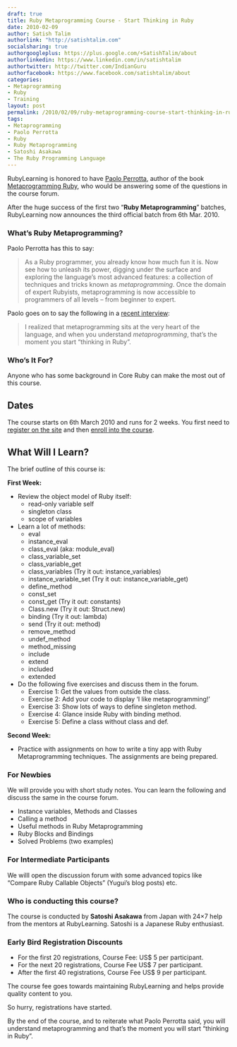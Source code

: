 ```yaml
---
draft: true
title: Ruby Metaprogramming Course - Start Thinking in Ruby
date: 2010-02-09
author: Satish Talim
authorlink: "http://satishtalim.com"
socialsharing: true
authorgoogleplus: https://plus.google.com/+SatishTalim/about
authorlinkedin: https://www.linkedin.com/in/satishtalim
authortwitter: http://twitter.com/IndianGuru
authorfacebook: https://www.facebook.com/satishtalim/about
categories:
- Metaprogramming
- Ruby
- Training
layout: post
permalink: /2010/02/09/ruby-metaprogramming-course-start-thinking-in-ruby/
tags:
- Metaprogramming
- Paolo Perrotta
- Ruby
- Ruby Metaprogramming
- Satoshi Asakawa
- The Ruby Programming Language
---
```

RubyLearning is honored to have [Paolo Perrotta](http://rubylearning.com/blog/2009/07/01/interview-author-paolo-perrotta/),
author of the book [Metaprogramming Ruby](http://www.amazon.com/gp/product/1934356476?ie=UTF8&tag=satishtalimsw-20&linkCode=as2&camp=1789&creative=9325&creativeASIN=1934356476),
who would be answering some of the questions in the course forum.

After the huge success of the first two “**Ruby Metaprogramming**”
batches, RubyLearning now announces the third official batch from 6th
Mar. 2010.

### What’s Ruby Metaprogramming?

Paolo Perrotta has this to say:

> As a Ruby programmer, you already know how much fun it is. Now see how
> to unleash its power, digging under the surface and exploring the
> language’s most advanced features: a collection of techniques and
> tricks known as *metaprogramming*. Once the domain of expert Rubyists,
> metaprogramming is now accessible to programmers of all levels – from
> beginner to expert.

Paolo goes on to say the following in a [recent
interview](http://rubylearning.com/blog/2009/07/01/interview-author-paolo-perrotta/):

> I realized that metaprogramming sits at the very heart of the
> language, and when you understand *metaprogramming*, that’s the moment
> you start “thinking in Ruby”.

### Who’s It For?

Anyone who has some background in Core Ruby can make the most out of
this course.

Dates
-----

The course starts on 6th March 2010 and runs for 2 weeks. You first need
to [register on the site](http://rubylearning.org/) and then [enroll
into the course](http://rubylearning.org/class/course/view.php?id=51).

What Will I Learn?
------------------

The brief outline of this course is:

**First Week:**

-   Review the object model of Ruby itself:
    -   read-only variable self
    -   singleton class
    -   scope of variables
-   Learn a lot of methods:
    -   eval
    -   instance\_eval
    -   class\_eval (aka: module\_eval)
    -   class\_variable\_set
    -   class\_variable\_get
    -   class\_variables (Try it out: instance\_variables)
    -   instance\_variable\_set (Try it out: instance\_variable\_get)
    -   define\_method
    -   const\_set
    -   const\_get (Try it out: constants)
    -   Class.new (Try it out: Struct.new)
    -   binding (Try it out: lambda)
    -   send (Try it out: method)
    -   remove\_method
    -   undef\_method
    -   method\_missing
    -   include
    -   extend
    -   included
    -   extended
-   Do the following five exercises and discuss them in the forum.
    -   Exercise 1: Get the values from outside the class.
    -   Exercise 2: Add your code to display ‘I like metaprogramming!’
    -   Exercise 3: Show lots of ways to define singleton method.
    -   Exercise 4: Glance inside Ruby with binding method.
    -   Exercise 5: Define a class without class and def.

**Second Week:**

-   Practice with assignments on how to write a tiny app with Ruby
    Metaprogramming techniques. The assignments are being prepared.

### For Newbies

We will provide you with short study notes. You can learn the following
and discuss the same in the course forum.

-   Instance variables, Methods and Classes
-   Calling a method
-   Useful methods in Ruby Metaprogramming
-   Ruby Blocks and Bindings
-   Solved Problems (two examples)

### For Intermediate Participants

We willl open the discussion forum with some advanced topics like
“Compare Ruby Callable Objects” (Yugui’s blog posts) etc.

### Who is conducting this course?

The course is conducted by **Satoshi Asakawa** from Japan with 24×7 help
from the mentors at RubyLearning. Satoshi is a Japanese Ruby enthusiast.

### Early Bird Registration Discounts

-   For the first 20 registrations, Course Fee: US\$ 5 per participant.
-   For the next 20 registrations, Course Fee US\$ 7 per participant.
-   After the first 40 registrations, Course Fee US\$ 9 per participant.

The course fee goes towards maintaining RubyLearning and helps provide
quality content to you.

So hurry, registrations have started.

By the end of the course, and to reiterate what Paolo Perrotta said, you
will understand metaprogramming and that’s the moment you will start
“thinking in Ruby”.
